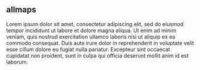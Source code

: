 <param ve-config title="For problem def and testing" layout="vertical">

## allmaps

Lorem ipsum dolor sit amet, consectetur adipiscing elit, sed do eiusmod tempor incididunt ut labore et dolore magna aliqua. Ut enim ad minim veniam, quis nostrud exercitation ullamco laboris nisi ut aliquip ex ea commodo consequat. Duis aute irure dolor in reprehenderit in voluptate velit esse cillum dolore eu fugiat nulla pariatur. Excepteur sint occaecat cupidatat non proident, sunt in culpa qui officia deserunt mollit anim id est laborum.
<param ve-map title="Test" center="32.325,-80.96302" zoom="15">
<param ve-map-layer active allmaps allmaps-id="3018bd1c0c7af69b">
